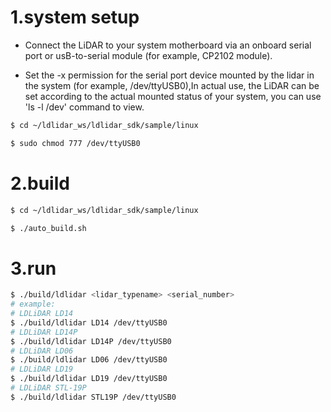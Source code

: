 # 1.system setup
- Connect the LiDAR to your system motherboard via an onboard serial port or usB-to-serial module (for example, CP2102 module).

- Set the -x permission for the serial port device mounted by the lidar in the system (for example, /dev/ttyUSB0),In actual use, the LiDAR can be set according to the actual mounted status of your system, you can use 'ls -l /dev' command to view.

``` bash
$ cd ~/ldlidar_ws/ldlidar_sdk/sample/linux

$ sudo chmod 777 /dev/ttyUSB0
```

# 2.build

``` bash
$ cd ~/ldlidar_ws/ldlidar_sdk/sample/linux

$ ./auto_build.sh
```

# 3.run
``` bash
$ ./build/ldlidar <lidar_typename> <serial_number>
# example:
# LDLiDAR LD14 
$ ./build/ldlidar LD14 /dev/ttyUSB0
# LDLiDAR LD14P 
$ ./build/ldlidar LD14P /dev/ttyUSB0
# LDLiDAR LD06
$ ./build/ldlidar LD06 /dev/ttyUSB0
# LDLiDAR LD19
$ ./build/ldlidar LD19 /dev/ttyUSB0
# LDLiDAR STL-19P
$ ./build/ldlidar STL19P /dev/ttyUSB0
```
